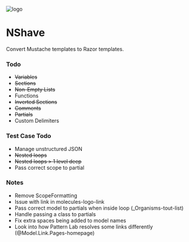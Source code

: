 ![logo](http://presure.co.uk/nshave-logo-small.png "NShave Logo")


# NShave #

Convert Mustache templates to Razor templates.

### Todo ###

* ~~Variables~~
* ~~Sections~~
* ~~Non-Empty Lists~~
* Functions
* ~~Inverted Sections~~
* ~~Comments~~
* ~~Partials~~
* Custom Delimiters

### Test Case Todo ###
* Manage unstructured JSON
* ~~Nested loops~~
* ~~Nested loops > 1 level deep~~
* Pass correct scope to partial

### Notes ###

* Remove ScopeFormatting
* Issue with link in molecules-logo-link
* Pass correct model to partials when inside loop (_Organisms-tout-list)
* Handle passing a class to partials
* Fix extra spaces being added to model names
* Look into how Pattern Lab resolves some links differently (@Model.Link.Pages-homepage)